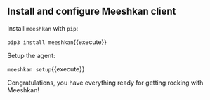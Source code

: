 ## Install and configure Meeshkan client
Install `meeshkan` with `pip`:

`pip3 install meeshkan`{{execute}}

Setup the agent:

`meeshkan setup`{{execute}}

Congratulations, you have everything ready for getting rocking with Meeshkan!

